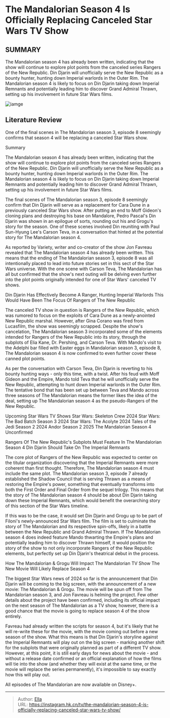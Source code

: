 # The Mandalorian Season 4 Is Officially Replacing Canceled Star Wars TV Show


## SUMMARY 



  The Mandalorian season 4 has already been written, indicating that the show will continue to explore plot points from the canceled series Rangers of the New Republic.   Din Djarin will unofficially serve the New Republic as a bounty hunter, hunting down Imperial warlords in the Outer Rim.   The Mandalorian season 4 is likely to focus on Din Djarin taking down Imperial Remnants and potentially leading him to discover Grand Admiral Thrawn, setting up his involvement in future Star Wars films.  

![iamge](https://static1.srcdn.com/wordpress/wp-content/uploads/2023/04/the-mandalorian-season-4-replace-rangers-new-republic.jpg)

## Literature Review
One of the final scenes in The Mandalorian season 3, episode 8 seemingly confirms that season 4 will be replacing a canceled Star Wars show.





Summary

  The Mandalorian season 4 has already been written, indicating that the show will continue to explore plot points from the canceled series Rangers of the New Republic.   Din Djarin will unofficially serve the New Republic as a bounty hunter, hunting down Imperial warlords in the Outer Rim.   The Mandalorian season 4 is likely to focus on Din Djarin taking down Imperial Remnants and potentially leading him to discover Grand Admiral Thrawn, setting up his involvement in future Star Wars films.  







The final scenes of The Mandalorian season 3, episode 8 seemingly confirm that Din Djarin will serve as a replacement for Cara Dune in a previously canceled Star Wars show. After putting an end to Moff Gideon&#39;s cloning plans and destroying his base on Mandalore, Pedro Pascal&#39;s Din Djarin was shown in an epilogue of sorts, rounding out his and Grogu&#39;s story for the season. One of these scenes involved Din reuniting with Paul Sun-Hyung Lee&#39;s Carson Teva, in a conversation that hinted at the potential story for The Mandalorian season 4.

As reported by Variety, writer and co-creator of the show Jon Favreau revealed that The Mandalorian season 4 has already been written. This means that the ending of The Mandalorian season 3, episode 8 was all intentionally placed to lead into future stories set in this sect of the Star Wars universe. With the one scene with Carson Teva, The Mandalorian has all but confirmed that the show&#39;s next outing will be delving even further into the plot points originally intended for one of Star Wars&#39; canceled TV shows.





 Din Djarin Has Effectively Become A Ranger, Hunting Imperial Warlords 
This Would Have Been The Focus Of Rangers of The New Republic
         

The canceled TV show in question is Rangers of the New Republic, which was rumored to focus on the exploits of Cara Dune as a newly-anointed New Republic marshal. However, after Gina Corano was fired from Lucasfilm, the show was seemingly scrapped. Despite the show&#39;s cancelation, The Mandalorian season 3 incorporated some of the elements intended for Rangers of the New Republic into its story, through the subplots of Elia Kane, Dr. Pershing, and Carson Teva. With Mando&#39;s visit to the Adelphi bar filled with Easter eggs in Mandalorian season 3, episode 8, The Mandalorian season 4 is now confirmed to even further cover these canned plot points.

As per the conversation with Carson Teva, Din Djarin is reverting to his bounty hunting ways - only this time, with a twist. After his feud with Moff Gideon and the Empire, Mando told Teva that he will unofficially serve the New Republic, attempting to hunt down Imperial warlords in the Outer Rim. The tentative bond that has been set up between Teva and Mando across three seasons of The Mandalorian means the former likes the idea of the deal, setting up The Mandalorian season 4 as the pseudo-Rangers of the New Republic.




 Upcoming Star Wars TV Shows     Star Wars: Skeleton Crew  2024   Star Wars: The Bad Batch Season 3  2024   Star Wars: The Acolyte  2024   Tales of the Jedi Season 2  2024   Andor Season 2  2025   The Mandalorian Season 4  Unconfirmed   





 Rangers Of The New Republic&#39;s Subplots Must Feature In The Mandalorian Season 4 
Din Djarin Should Take On The Imperial Remnants
          

The core plot of Rangers of the New Republic was expected to center on the titular organization discovering that the Imperial Remnants were more coherent than first thought. Therefore, The Mandalorian season 4 must include the same plot. The Mandalorian season 3, episode 7 already established the Shadow Council that is serving Thrawn as a means of restoring the Empire&#39;s power, something that eventually transforms into both the First Order and Final Order from the sequel trilogy. This means that the story of The Mandalorian season 4 should be about Din Djarin taking down these Imperial Remnants, which would benefit the overarching story of this section of the Star Wars timeline.




If this was to be the case, it would set Din Djarin and Grogu up to be part of Filoni&#39;s newly-announced Star Wars film. The film is set to culminate the story of The Mandalorian and its respective spin-offs, likely in a battle between the New Republic and Grand Admiral Thrawn. If The Mandalorian season 4 does indeed feature Mando thwarting the Empire&#39;s plans and potentially leading him to discover Thrawn himself, it would position the story of the show to not only incorporate Rangers of the New Republic elements, but perfectly set up Din Djarin&#39;s theatrical debut in the process.



 How The Mandalorian &amp; Grogu Will Impact The Mandalorian TV Show 
The New Movie Will Likely Replace Season 4
          

The biggest Star Wars news of 2024 so far is the announcement that Din Djarin will be coming to the big screen, with the announcement of a new movie: The Mandalorian &amp; Grogu. The movie will be spun off from The Mandalorian season 3, and Jon Favreau is helming the project. Few other details about the project have been confirmed, including its official impact on the next season of The Mandalorian as a TV show, however, there is a good chance that the movie is going to replace season 4 of the show entirely. 




Favreau had already written the scripts for season 4, but it&#39;s likely that he will re-write these for the movie, with the movie coming out before a new season of the show. What this means is that Din Djarin&#39;s storyline against the Imperial Remnants will play out on the big screen - marking another shift for the subplots that were originally planned as part of a different TV show. However, at this point, it is still early days for news about the movie - and without a release date confirmed or an official explanation of how the films will tie into the show (and whether they will exist at the same time, or the movie will replace the series permanently), it&#39;s impossible to say exactly how this will play out. 



All episodes of The Mandalorian are now available on Disney&#43;.






---

> Author: [Ella](https://instagram.hk.cn/)  
> URL: https://instagram.hk.cn/tv/the-mandalorian-season-4-is-officially-replacing-canceled-star-wars-tv-show/  

